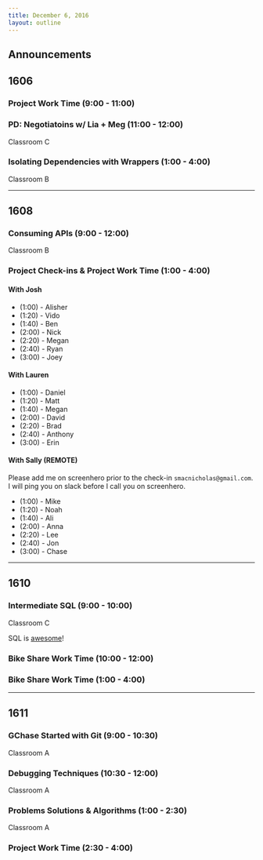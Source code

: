 ```yaml
---
title: December 6, 2016
layout: outline
---
```



## Announcements

## 1606

### Project Work Time (9:00 - 11:00)

### PD: Negotiatoins w/ Lia + Meg (11:00 - 12:00)

Classroom C

### Isolating Dependencies with Wrappers (1:00 - 4:00)

Classroom B

***

## 1608

### Consuming APIs (9:00 - 12:00)

Classroom B

### Project Check-ins & Project Work Time (1:00 - 4:00)

#### With Josh

* (1:00) - Alisher
* (1:20) - Vido
* (1:40) - Ben
* (2:00) - Nick
* (2:20) - Megan
* (2:40) - Ryan
* (3:00) - Joey

#### With Lauren

* (1:00) - Daniel
* (1:20) - Matt
* (1:40) - Megan
* (2:00) - David
* (2:20) - Brad
* (2:40) - Anthony
* (3:00) - Erin

#### With Sally (REMOTE)

Please add me on screenhero prior to the check-in `smacnicholas@gmail.com`. I
will ping you on slack before I call you on screenhero.

* (1:00) - Mike
* (1:20) - Noah
* (1:40) - Ali
* (2:00) - Anna
* (2:20) - Lee
* (2:40) - Jon
* (3:00) - Chase

***

## 1610

### Intermediate SQL (9:00 - 10:00)

Classroom C

SQL is [awesome](https://github.com/turingschool-examples/sql-practice-challenge)!

### Bike Share Work Time (10:00 - 12:00)

### Bike Share Work Time (1:00 - 4:00)

***

## 1611

### GChase Started with Git (9:00 - 10:30)

Classroom A

### Debugging Techniques (10:30 - 12:00)

Classroom A

### Problems Solutions & Algorithms (1:00 - 2:30)

Classroom A

### Project Work Time (2:30 - 4:00)
